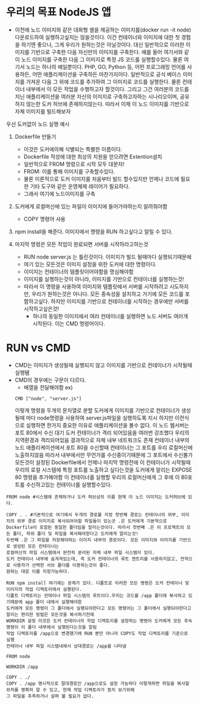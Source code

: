 # 우리의 목표 NodeJS 앱

- 이전에 노드 이미지와 같은 대화형 셸을 제공하는 이미지를(docker run -it node) 다운로드하여 실행하고싶지는 않을것이다.
  이건 컨테이너와 이미지에 대한 첫 경험을 하기엔 좋으나, 그게 우리가 원하는것은 아닐것이다.
  대신 일반적으로 이러한 이미지를 기반으로 구축한 다음 자신만의 이미지를 구축한다.
  예를 들어 여기서와 같이 노드 이미지를 구축한 다음 그 이미지로 특정 JS 코드를 실행할수있다.
  물론 여기서 노드는 하나의 예일뿐이다. PHP, GO, Python 등, 어떤 프로그래밍 언어를 사용하든, 어떤 애플리케이션을 구축하든 마찬가지이다.
  일반적으로 공식 베이스 이미지를 가져온 다음 그 위에 코드를 추가하여 그 이미지로 코드를 실행한다.
  물론 컨테이너 내부에서 이 모든 작업을 수행하고자 할것이다.
  그리고 그건 여러분의 코드를 지닌 애플리케이션을 여러분 자신의 이미지로 구축하고자하는 시나리오이며, 공유하지 않는한 도커 허브에 존재하지않는다.
  따라서 이제 이 노드 이미지를 기반으로 자체 이미지를 빌드해보자

우선 도커없이 노드 실행 예시

1. Dockerfile 만들기

   - 이것은 도커에의해 식별되는 특별한 이름이다.
   - Dockerfile 작성에 대한 최상의 지원을 얻으려면 Extention설치
   - 일반적으로 FROM 명령으로 시작 모두 대문자!
   - FROM: 이를 통해 이미지를 구축할수있다.
   - 물론 이론적으로 도커 이미지를 처음부터 빌드 할수있지만 언제나 코드에 필요한 기타 도구와 같은 운영체제 레이어가 필요하다.
   - 그래서 여기에 노드이미지를 구축

2. 도커에게 로컬머신에 있는 파일이 이미지에 들어가야하는지 알려줘야함

   - COPY 명령어 사용

3. npm install을 해준다. 이미지에서 명령을 RUN 하고싶다고 알릴 수 있다.
4. 마지막 명령은 모든 작업이 완료되면 서버를 시작하라고하는것
   - RUN node server.js 는 틀린것이다. 이미지가 빌드 될때마다 실행되기때문에
   - 여기 있는 모든것은 이미지 설정을 위한 도커에 대한 명령이다.
   - 이미지는 컨테이너의 템플릿이어야함을 명심해야함
   - 이미지를 실행하는것이 아니라, 이미지를 기반으로 컨테이너를 실행하는것!
   - 따라서 이 명령을 사용하여 이미지와 템플릿에서 서버를 시작하려고 시도하지만,
     우리가 원하는것은 아니다. 모든 종속성을 설치하고 거기에 모든 코드를 포함하고싶다. 하지만 이미지를 기반으로 컨테이너를 시작하는 경우에만 서버를 시작하고싶은것!
     - 하나의 동일한 이미지에서 여러 컨테이너를 실행하면 노드 서버도 여러개 시작된다. 이는 CMD 명령어이다.

# RUN vs CMD

- CMD는 이미지가 생성될때 실행되지 않고 이미지를 기반으로 컨테이너가 시작될때 실행됌
- CMD의 경우에는 구문이 다르다.
  - 배열을 전달해야함 ex)
  ```
  CMD ["node", "server.js"]
  ```
  이렇게 명령을 두개의 문자열로 분할 도커에게 이미지를 기반으로 컨테이너가 생성될때 마다 node명령을 사용하여 server.js파일을 실행하도록 지시
  하지만 이런식으로 실행하면 한가지 중요한 이유로 애플리케이션을 볼수 없다.
  이 노드 웹서버는 포트 80에서 수신 대기
  도커 컨테이너가 격리 되어있음을 여러번 강조했다
  우리의 지역환경과 격리되어있음
  결과적으로 자체 내부 네트워크도 존재
  컨테이너 내부의 노드 애플리케이션에서 포트 80을 수신할때
  컨테이너는 그 포트를 우리 로컬머신에 노출하지않음
  따라서 내부에서만 무언가를 수신중이기때문에 그 포트에서 수신불가
  모든것이 설정된 Dockerfile에서 언제나 마지막 명령전에 이 컨테이너가 시작될때
  우리의 로컬 시스템에 특정 포트를 노출하고 싶다는것을 도커에게 알리는
  EXPOSE 80 명령을 추가해야함 이 컨테이너를 실행할 우리의 로컬머신에게 그 후에 이 80포트를 수신하고있는 컨테이너를 실행할수있다.

```
FROM node #시스템에 존재하거나 도커 허브상의 이름 현재 이 노드 이미지는 도커허브에 있다.

COPY . . #기본적으로 여기에서 두개의 경로를 지정 첫번째 경로는 컨테이너의 외부, 이미지의 외부 경로 이미지로 복사되어야할 파일들이 있는곳 .은 도커에게 기본적으로 Dockerfile이 포함된 동일한 폴더임을 알리는것이다. 따라서 첫번째 .은 이 프로젝트의 모든 폴더, 하위 폴더 및 파일을 복사해야한다고 도커에게 알리는것!
두번째 .은 그 파일을 저장해야하는 이미지 내부의 경로이다. 모든 이미지와 이미지를 기반으로 생성된 모든 컨테이너는
로컬머신의 파일 시스템에서 완전히 분리된 자체 내부 파일 시스템이 있다.
도커 컨테이너 내부에 숨겨져있는데, 즉 도커 컨테이너의 루트 엔트리를 사용하지않고, 전적으로 사용자가 선택한 서브 폴더를 이용하는것이 좋다.
원하는 대로 이름 지정가능하다.

RUN npm install 여기에는 문제가 있다. 디폴트로 이러한 모든 명령은 도커 컨테이너 및 이미지의 작업 디렉토리에서 실행된다.
디폴트 디렉토리는 컨테이너 파일 시스템의 루트이다.우리는 코드를 /app 폴더에 복사하고 있기때문에 app 폴더 내에서 실행해야함
도커에게 모든 명령이 그 폴더에서 실행되야한다고 모든 명령어는 그 폴더에서 실행되야한다고 알리는 편리한 방법은 모든것을 복사하기전에
WORKDIR 설정 이것은 도커 컨테이너의 작업 디렉토리를 설정하는 명령어 도커에게 모든 후속 명령이 이 폴더 내부에서 실행된다는것을 알림
작업 디렉토리를 /app으로 변경했기에 RUN 뿐만 아니라 COPY도 작업 디렉토리를 기준으로 실행
컨테이너 내부 파일 시스템내에서 상대경로는 /app을 나타냄

FROM node

WORKDIR /app

COPY . ./
COPY . /app 명시적으로 절대경로인 /app으로도 설정 가능하다 이렇게하면 파일을 복사할 위치를 명확히 알 수 있고, 현재 작업 디렉토리가 뭔지 보기위해
그 파일을 추측하거나 살펴 볼 필요가 없다.

```
